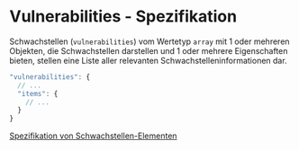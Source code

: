 # Vulnerabilities - Spezifikation

Schwachstellen (`vulnerabilities`) vom Wertetyp `array` mit 1 oder mehreren Objekten, die Schwachstellen darstellen und 1 oder mehrere Eigenschaften bieten, stellen eine Liste aller relevanten Schwachstelleninformationen dar.

```javascript
"vulnerabilities": {
  // ...
  "items": {
    // ...
  }
}
```

[Spezifikation von Schwachstellen-Elementen](vulnerabilities/vulnerability-spec.de.md)
